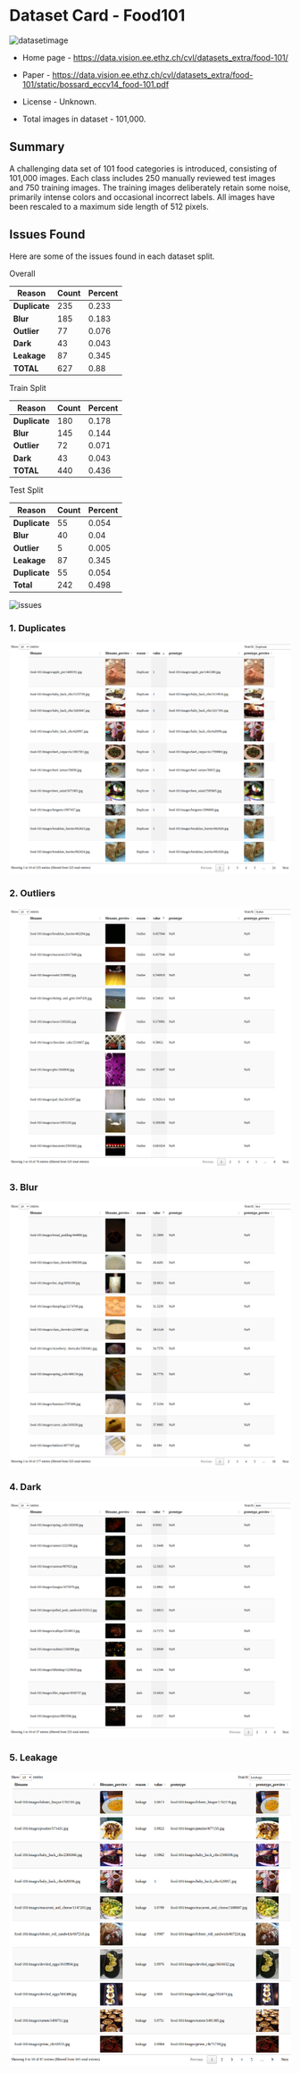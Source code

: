 # Dataset Card - Food101
![datasetimage](https://data.vision.ee.ethz.ch/cvl/datasets_extra/food-101/static/img/food-101.jpg)

+ Home page - https://data.vision.ee.ethz.ch/cvl/datasets_extra/food-101/

+ Paper - https://data.vision.ee.ethz.ch/cvl/datasets_extra/food-101/static/bossard_eccv14_food-101.pdf

+ License - Unknown.

+ Total images in dataset - 101,000.

## Summary

A challenging data set of 101 food categories is introduced, consisting of 101,000 images. Each class includes 250 manually reviewed test images and 750 training images. The training images deliberately retain some noise, primarily intense colors and occasional incorrect labels. All images have been rescaled to a maximum side length of 512 pixels.


## Issues Found
Here are some of the issues found in each dataset split.

Overall

| **Reason**    | **Count** | **Percent** |
|---------------|-----------|-------------|
| **Duplicate** | 235       | 0.233       |
| **Blur**      | 185       | 0.183       |
| **Outlier**   | 77        | 0.076       |
| **Dark**      | 43        | 0.043       |
| **Leakage**   | 87        | 0.345       |
| **TOTAL**     | 627       | 0.88        |


Train Split

| **Reason**    | **Count** | **Percent** |
|---------------|-----------|-------------|
| **Duplicate** | 180       | 0.178       |
| **Blur**      | 145       | 0.144       |
| **Outlier**   | 72        | 0.071       |
| **Dark**      | 43        | 0.043       |
| **TOTAL**     | 440       | 0.436       |


Test Split

| **Reason**    | **Count** | **Percent** |
|---------------|-----------|-------------|
| **Duplicate** | 55        | 0.054       |
| **Blur**      | 40        | 0.04        |
| **Outlier**   | 5         | 0.005       |
| **Leakage**   | 87        | 0.345       |
| **Duplicate** | 55        | 0.054       |
| **Total**     | 242       | 0.498       |




![issues](food.gif)

### 1. Duplicates
![duplicate](./duplicates.png)

### 2. Outliers
![outliers](./outliers.png)

### 3. Blur
![dark](./blur.png)

### 4. Dark
![dark](./dark.png)

### 5. Leakage
![leakage](./leakage.png)

